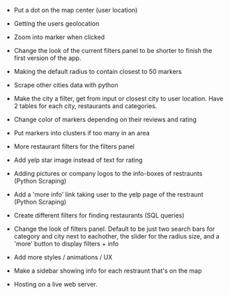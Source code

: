 - Put a dot on the map center (user location)

- Getting the users geolocation

- Zoom into marker when clicked

- Change the look of the current filters panel to be shorter 
  to finish the first version of the app.

- Making the default radius to contain closest to 50 markers

- Scrape other cities data with python

- Make the city a filter, get from input or closest city to user location.
  Have 2 tables for each city, restaurants and categories.

- Change color of markers depending on their reviews and rating

- Put markers into clusters if too many in an area

- More restaurant filters for the filters panel

- Add yelp star image instead of text for rating

- Adding pictures or company logos to the info-boxes of restraunts (Python Scraping)

- Add a 'more info' link taking user to the yelp page of the restraunt (Python Scraping)

- Create different filters for finding restaurants (SQL queries)

- Change the look of filters panel. Default to be just two search bars
  for category and city next to eachother, the slider for the radius size,
  and a 'more' button to display filters + info

- Add more styles / animations / UX

- Make a sidebar showing info for each restraunt that's on the map

- Hosting on a live web server.
